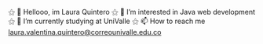 ⚝ 👋 Hellooo, im Laura Quintero
⚝ 👀 I’m interested in Java web development
⚝ 🌱 I’m currently studying at UniValle
⚝ 📫 How to reach me laura.valentina.quintero@correounivalle.edu.co

<!---
Aleusnow/Aleusnow is a ✨ special ✨ repository because its `README.md` (this file) appears on your GitHub profile.
You can click the Preview link to take a look at your changes.
--->
